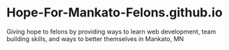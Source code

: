 # Hope-For-Mankato-Felons.github.io
Giving hope to felons by providing ways to learn web development, team building skills, and ways to better themselves in Mankato, MN
